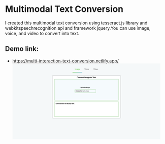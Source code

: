 # Multimodal Text Conversion

I created this multimodal text conversion using tesseract.js library and webkitspeechrecognition api and framework jquery.You can use image, voice, and video to convert into text.

## Demo link:

- https://multi-interaction-text-conversion.netlify.app/
  ![text conversion](./interface.png)
